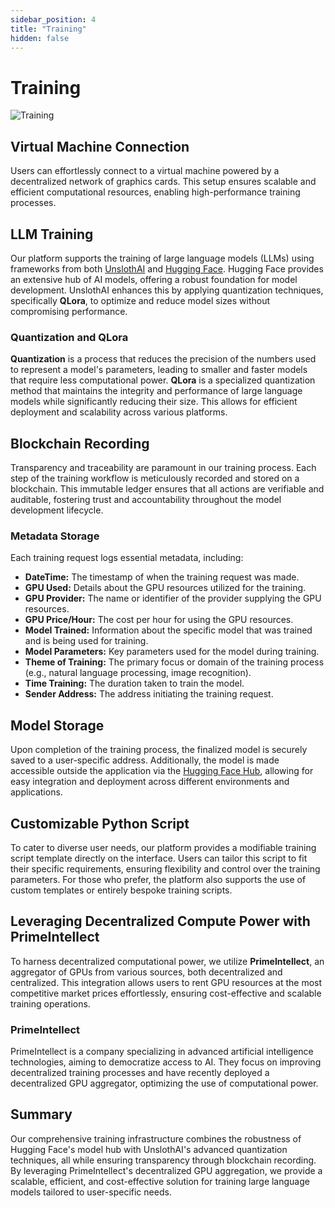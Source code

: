 ```yaml
---
sidebar_position: 4
title: "Training"
hidden: false
---
```


# Training

<img src="/img/training/Solution.png" alt="Training" />

## Virtual Machine Connection

Users can effortlessly connect to a virtual machine powered by a decentralized network of graphics cards. This setup ensures scalable and efficient computational resources, enabling high-performance training processes.

## LLM Training

Our platform supports the training of large language models (LLMs) using frameworks from both [UnslothAI](https://unsloth.ai) and [Hugging Face](https://huggingface.co). Hugging Face provides an extensive hub of AI models, offering a robust foundation for model development. UnslothAI enhances this by applying quantization techniques, specifically **QLora**, to optimize and reduce model sizes without compromising performance.

### Quantization and QLora

**Quantization** is a process that reduces the precision of the numbers used to represent a model's parameters, leading to smaller and faster models that require less computational power. **QLora** is a specialized quantization method that maintains the integrity and performance of large language models while significantly reducing their size. This allows for efficient deployment and scalability across various platforms.

## Blockchain Recording

Transparency and traceability are paramount in our training process. Each step of the training workflow is meticulously recorded and stored on a blockchain. This immutable ledger ensures that all actions are verifiable and auditable, fostering trust and accountability throughout the model development lifecycle.

### Metadata Storage

Each training request logs essential metadata, including:

- **DateTime:** The timestamp of when the training request was made.
- **GPU Used:** Details about the GPU resources utilized for the training.
- **GPU Provider:** The name or identifier of the provider supplying the GPU resources.
- **GPU Price/Hour:** The cost per hour for using the GPU resources.
- **Model Trained:** Information about the specific model that was trained and is being used for training.
- **Model Parameters:** Key parameters used for the model during training.
- **Theme of Training:** The primary focus or domain of the training process (e.g., natural language processing, image recognition).
- **Time Training:** The duration taken to train the model.
- **Sender Address:** The address initiating the training request.
## Model Storage

Upon completion of the training process, the finalized model is securely saved to a user-specific address. Additionally, the model is made accessible outside the application via the [Hugging Face Hub](https://huggingface.co), allowing for easy integration and deployment across different environments and applications.

## Customizable Python Script

To cater to diverse user needs, our platform provides a modifiable training script template directly on the interface. Users can tailor this script to fit their specific requirements, ensuring flexibility and control over the training parameters. For those who prefer, the platform also supports the use of custom templates or entirely bespoke training scripts.

## Leveraging Decentralized Compute Power with PrimeIntellect

To harness decentralized computational power, we utilize **PrimeIntellect**, an aggregator of GPUs from various sources, both decentralized and centralized. This integration allows users to rent GPU resources at the most competitive market prices effortlessly, ensuring cost-effective and scalable training operations.

### PrimeIntellect

PrimeIntellect is a company specializing in advanced artificial intelligence technologies, aiming to democratize access to AI. They focus on improving decentralized training processes and have recently deployed a decentralized GPU aggregator, optimizing the use of computational power.

## Summary

Our comprehensive training infrastructure combines the robustness of Hugging Face's model hub with UnslothAI's advanced quantization techniques, all while ensuring transparency through blockchain recording. By leveraging PrimeIntellect's decentralized GPU aggregation, we provide a scalable, efficient, and cost-effective solution for training large language models tailored to user-specific needs.
